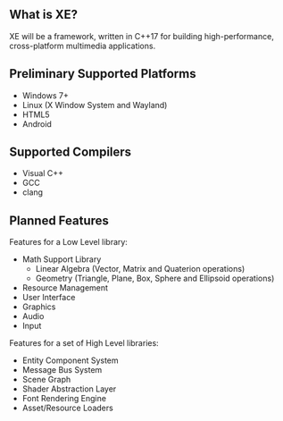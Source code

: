 
## What is XE?

XE will be a framework, written in C++17 for building high-performance, cross-platform multimedia applications.

## Preliminary Supported Platforms

* Windows 7+
* Linux (X Window System and Wayland)
* HTML5 
* Android

## Supported Compilers
* Visual C++
* GCC
* clang 

## Planned Features

Features for a Low Level library:
* Math Support Library
    - Linear Algebra (Vector, Matrix and Quaterion operations)
    - Geometry (Triangle, Plane, Box, Sphere and Ellipsoid operations)
* Resource Management
* User Interface    
* Graphics 
* Audio
* Input

Features for a set of High Level libraries:
* Entity Component System
* Message Bus System
* Scene Graph
* Shader Abstraction Layer
* Font Rendering Engine
* Asset/Resource Loaders
